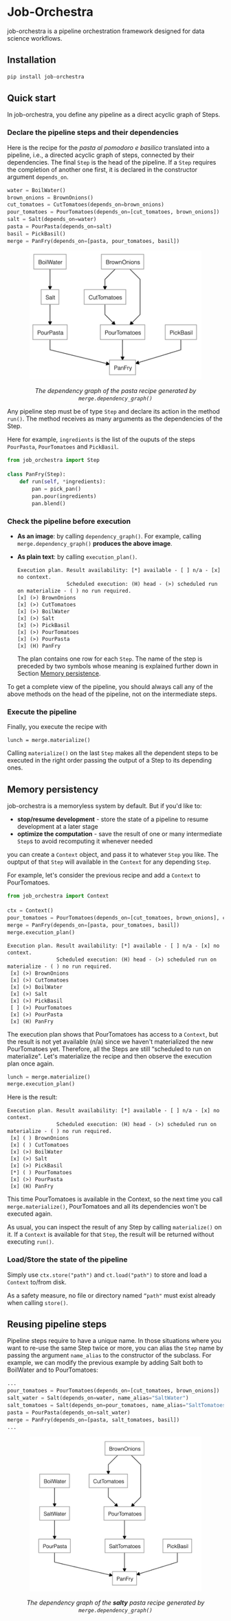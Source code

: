 # Job-Orchestra
job-orchestra is a pipeline orchestration framework designed for data science workflows.

## Installation

```bash
pip install job-orchestra
```

## Quick start

In job-orchestra, you define any pipeline as a direct acyclic graph of Steps.

### Declare the pipeline steps and their dependencies

Here is the recipe for the *pasta al pomodoro e basilico* translated into a pipeline, i.e., a directed acyclic graph of steps, connected by their dependencies. The final `Step` is the head of the pipeline. If a `Step` requires the completion of another one first, it is declared in the constructor argument `depends_on`.
```python
water = BoilWater()
brown_onions = BrownOnions()
cut_tomatoes = CutTomatoes(depends_on=brown_onions)
pour_tomatoes = PourTomatoes(depends_on=[cut_tomatoes, brown_onions])
salt = Salt(depends_on=water)
pasta = PourPasta(depends_on=salt)
basil = PickBasil()
merge = PanFry(depends_on=[pasta, pour_tomatoes, basil])
```
<center>
<img src="https://github.com/tomalf2/job-orchestra/blob/main/docs/pasta_dependency_graph.png?raw=true" alt="Dependency graph of the pasta recipe" width="400"/>
</center>

<center>

*The dependency graph of the pasta recipe generated by `merge.dependency_graph()`*

</center>

Any pipeline step must be of type `Step` and declare its action in the method `run()`. The method receives as many arguments as the dependencies of the Step. 

Here for example, `ingredients` is the list of the ouputs of the steps  `PourPasta`, `PourTomatoes` and `PickBasil`.
```python
from job_orchestra import Step

class PanFry(Step):
    def run(self, *ingredients):
        pan = pick_pan()
        pan.pour(ingredients)
        pan.blend()
```

### Check the pipeline before execution
- **As an image**: by calling `dependency_graph()`. For example, calling `merge.dependency_graph()` **produces the above image**. 
- **As plain text**: by calling `execution_plan()`. 

    ```
    Execution plan. Result availability: [*] available - [ ] n/a - [x] no context. 
                    Scheduled execution: (H) head - (>) scheduled run on materialize - ( ) no run required.
    [x] (>) BrownOnions
    [x] (>) CutTomatoes
    [x] (>) BoilWater
    [x] (>) Salt
    [x] (>) PickBasil
    [x] (>) PourTomatoes
    [x] (>) PourPasta
    [x] (H) PanFry
    ```

    The plan contains one row for each `Step`. The name of the step is preceded by two symbols whose meaning is explained further down in Section [Memory persistence](#memory-persistency).

To get a complete view of the pipeline, you should always call any of the above methods on the head of the pipeline, not on the intermediate steps. 

### Execute the pipeline
Finally, you execute the recipe with 

```
lunch = merge.materialize()
```

Calling `materialize()` on the last `Step` makes all the dependent steps to be executed in the right order passing the output of a Step to its depending ones. 

## Memory persistency 

job-orchestra is a memoryless system by default. But if you'd like to:
- **stop/resume development** - store the state of a pipeline to resume development at a later stage
- **optimize the computation** - save the result of one or many intermediate `Step`s to avoid recomputing it whenever needed

you can create a `Context` object, and pass it to whatever `Step` you like. The ouptput of that `Step` will available in the `Context` for any depending `Step`.

For example, let's consider the previous recipe and add a `Context` to PourTomatoes.
```python
from job_orchestra import Context

ctx = Context()
pour_tomatoes = PourTomatoes(depends_on=[cut_tomatoes, brown_onions], ctx=ctx)
merge = PanFry(depends_on=[pasta, pour_tomatoes, basil])
merge.execution_plan()
```

```
Execution plan. Result availability: [*] available - [ ] n/a - [x] no context. 
                Scheduled execution: (H) head - (>) scheduled run on materialize - ( ) no run required.
 [x] (>) BrownOnions
 [x] (>) CutTomatoes
 [x] (>) BoilWater
 [x] (>) Salt
 [x] (>) PickBasil
 [ ] (>) PourTomatoes
 [x] (>) PourPasta
 [x] (H) PanFry
```

The execution plan shows that PourTomatoes has access to a `Context`, but the result is not yet available (n/a) since we haven't materialized the new PourTomatoes yet. Therefore, all the Steps are still “scheduled to run on materialize".
Let's materialize the recipe and then observe the execution plan once again.
```python
lunch = merge.materialize()
merge.execution_plan()
```

Here is the result:
```
Execution plan. Result availability: [*] available - [ ] n/a - [x] no context. 
                Scheduled execution: (H) head - (>) scheduled run on materialize - ( ) no run required.
 [x] ( ) BrownOnions
 [x] ( ) CutTomatoes
 [x] (>) BoilWater
 [x] (>) Salt
 [x] (>) PickBasil
 [*] ( ) PourTomatoes
 [x] (>) PourPasta
 [x] (H) PanFry
```
This time PourTomatoes is available in the Context, so the next time you call `merge.materialize()`, PourTomatoes and all its dependencies won't be executed again. 

As usual, you can inspect the result of any Step by calling `materialize()` on it. If a `Context` is available for that `Step`, the result will be returned without executing `run()`.

### Load/Store the state of the pipeline
Simply use `ctx.store("path")` and `ct.load("path")` to store and load a `Context` to/from disk. 

As a safety measure, no file or directory named `“path"` must exist already when calling `store()`.

## Reusing pipeline steps

Pipeline steps require to have a unique name. In those situations where you want to re-use the same Step twice or more, you can alias the `Step` name by passing the argument `name_alias` to the constructor of the subclass. For example, we can modify the previous example by adding Salt both to BoilWater and to PourTomatoes:

```python
... 
pour_tomatoes = PourTomatoes(depends_on=[cut_tomatoes, brown_onions])
salt_water = Salt(depends_on=water, name_alias="SaltWater")
salt_tomatoes = Salt(depends_on=pour_tomatoes, name_alias="SaltTomatoes")
pasta = PourPasta(depends_on=salt_water)
merge = PanFry(depends_on=[pasta, salt_tomatoes, basil])
...
```

<center>
<img src="https://github.com/tomalf2/job-orchestra/blob/main/docs/pasta_dependency_graph_name_alias.png?raw=true" alt="Dependency graph of the pasta recipe with salty tomatoes" width="400"/>
</center>

<center>

*The dependency graph of the **salty** pasta recipe generated by `merge.dependency_graph()`*

</center>